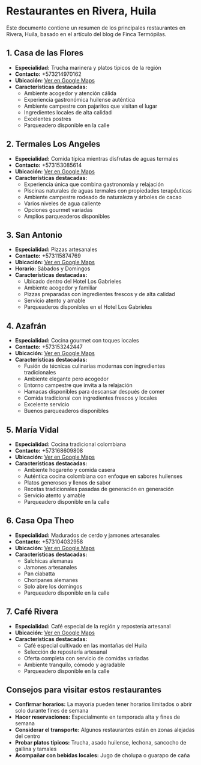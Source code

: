 # Restaurantes en Rivera, Huila

Este documento contiene un resumen de los principales restaurantes en Rivera, Huila, basado en el artículo del blog de Finca Termópilas.

## 1. Casa de las Flores

- **Especialidad:** Trucha marinera y platos típicos de la región
- **Contacto:** +573214970162
- **Ubicación:** [Ver en Google Maps](https://g.co/kgs/7qdq9o4)
- **Características destacadas:**
  - Ambiente acogedor y atención cálida
  - Experiencia gastronómica huilense auténtica
  - Ambiente campestre con pajaritos que visitan el lugar
  - Ingredientes locales de alta calidad
  - Excelentes postres
  - Parqueadero disponible en la calle

## 2. Termales Los Angeles

- **Especialidad:** Comida típica mientras disfrutas de aguas termales
- **Contacto:** +573153085614
- **Ubicación:** [Ver en Google Maps](https://g.co/kgs/Wz67MgW)
- **Características destacadas:**
  - Experiencia única que combina gastronomía y relajación
  - Piscinas naturales de aguas termales con propiedades terapéuticas
  - Ambiente campestre rodeado de naturaleza y árboles de cacao
  - Varios niveles de agua caliente
  - Opciones gourmet variadas
  - Amplios parqueaderos disponibles

## 3. San Antonio

- **Especialidad:** Pizzas artesanales
- **Contacto:** +573115874769
- **Ubicación:** [Ver en Google Maps](https://maps.app.goo.gl/L3oYXn16gaftBDpE7)
- **Horario:** Sábados y Domingos
- **Características destacadas:**
  - Ubicado dentro del Hotel Los Gabrieles
  - Ambiente acogedor y familiar
  - Pizzas preparadas con ingredientes frescos y de alta calidad
  - Servicio atento y amable
  - Parqueaderos disponibles en el Hotel Los Gabrieles

## 4. Azafrán

- **Especialidad:** Cocina gourmet con toques locales
- **Contacto:** +573153242447
- **Ubicación:** [Ver en Google Maps](https://maps.app.goo.gl/8jHLrjEurZU1zQko8)
- **Características destacadas:**
  - Fusión de técnicas culinarias modernas con ingredientes tradicionales
  - Ambiente elegante pero acogedor
  - Entorno campestre que invita a la relajación
  - Hamacas disponibles para descansar después de comer
  - Comida tradicional con ingredientes frescos y locales
  - Excelente servicio
  - Buenos parqueaderos disponibles

## 5. María Vidal

- **Especialidad:** Cocina tradicional colombiana
- **Contacto:** +573168609808
- **Ubicación:** [Ver en Google Maps](https://maps.app.goo.gl/Cy3HJxWAyu7GKdsH8)
- **Características destacadas:**
  - Ambiente hogareño y comida casera
  - Auténtica cocina colombiana con enfoque en sabores huilenses
  - Platos generosos y llenos de sabor
  - Recetas tradicionales pasadas de generación en generación
  - Servicio atento y amable
  - Parqueadero disponible en la calle

## 6. Casa Opa Theo

- **Especialidad:** Madurados de cerdo y jamones artesanales
- **Contacto:** +573104032958
- **Ubicación:** [Ver en Google Maps](https://maps.app.goo.gl/MERirXSsZRGeyerF8)
- **Características destacadas:**
  - Salchicas alemanas
  - Jamones artesanales
  - Pan ciabatta
  - Choripanes alemanes
  - Solo abre los domingos
  - Parqueadero disponible en la calle

## 7. Café Rivera

- **Especialidad:** Café especial de la región y repostería artesanal
- **Ubicación:** [Ver en Google Maps](https://maps.app.goo.gl/z6Tn8QR1wUza2iht6)
- **Características destacadas:**
  - Café especial cultivado en las montañas del Huila
  - Selección de repostería artesanal
  - Oferta completa con servicio de comidas variadas
  - Ambiente tranquilo, cómodo y agradable
  - Parqueadero disponible en la calle

## Consejos para visitar estos restaurantes

- **Confirmar horarios:** La mayoría pueden tener horarios limitados o abrir solo durante fines de semana
- **Hacer reservaciones:** Especialmente en temporada alta y fines de semana
- **Considerar el transporte:** Algunos restaurantes están en zonas alejadas del centro
- **Probar platos típicos:** Trucha, asado huilense, lechona, sancocho de gallina y tamales
- **Acompañar con bebidas locales:** Jugo de cholupa o guarapo de caña 